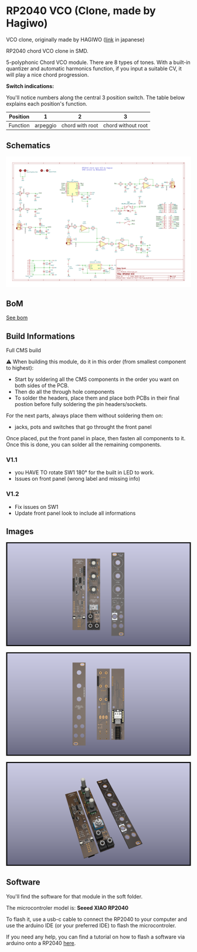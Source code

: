 # RP2040 VCO (Clone, made by Hagiwo)

VCO clone, originally made by HAGIWO ([link](https://note.com/solder_state/n/n64b91a171218) in japanese)

RP2040 chord VCO clone in SMD.

5-polyphonic Chord VCO module.
There are 8 types of tones.
With a built-in quantizer and automatic harmonics function, if you input a suitable CV, it will play a nice chord progression.

**Switch indications:**

You'll notice numbers along the central 3 position switch. The table below explains each position's function. 

| Position |     1    |        2        |          3         |
|----------|:--------:|:---------------:|:------------------:|
| Function | arpeggio | chord with root | chord without root |


## Schematics

![RP2040 VCO schematic](documentation/image/RP2040-VCO--Schematic.svg)

## BoM

[See bom](documentation/bom/RP2040-VCO_V1.2--iBoM.html)

## Build Informations

Full CMS build

:warning: When building this module, do it in this order (from smallest component to highest):

- Start by soldering all the CMS components in the order you want on both sides of the PCB.
- Then do all the through hole components
- To solder the headers, place them and place both PCBs in their final postion before fully soldering the pin headers/sockets.

For the next parts, always place them without soldering them on: 
- jacks, pots and switches that go throught the front panel

Once placed, put the front panel in place, then fasten all components to it. Once this is done, you can solder all the remaining components.

### V1.1
- you HAVE TO rotate SW1 180° for the built in LED to work.
- Issues on front panel (wrong label and missing info)

### V1.2
 - Fix issues on SW1
 - Update front panel look to include all informations

## Images

![3D (front)](documentation/image/RP2040-VCO-3D_top.png)

![3D (back)](documentation/image/RP2040-VCO-3D_bottom.png)

![3D (iso)](documentation/image/RP2040-VCO-3D_top30deg.png)

## Software

You'll find the software for that module in the soft folder.

The microcontroler model is: **Seeed XIAO RP2040**

To flash it, use a usb-c cable to connect the RP2040 to your computer and use the arduino IDE (or your preferred IDE) to flash the microcontroler.

If you need any help, you can find a tutorial on how to flash a software via arduino onto a RP2040 [here](https://wiki.seeedstudio.com/XIAO-RP2040-with-Arduino/).